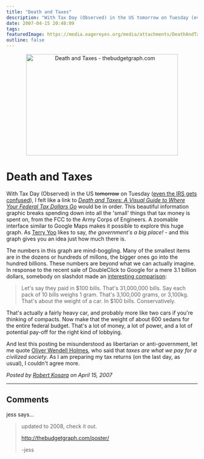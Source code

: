 ```yaml
---
title: "Death and Taxes"
description: "With Tax Day (Observed) in the US tomorrow on Tuesday (even the IRS gets confused), I felt like a link to Death and Taxes: A Visual Guide to Where Your Federal Tax Dollars Go would be in order. This beautiful information graphic breaks spending down into all the 'small' things that tax money is spent on, from the FCC to the Army Corps of Engineers. A zoomable interface similar to Google Maps makes it possible to explore this huge graph. As Terry Yoo  likes to say, the government's a big place! - and this graph gives you an idea just how much there is."
date: 2007-04-15 20:48:09
tags: 
featuredImage: https://media.eagereyes.org/media/attachments/DeathAndTaxes.jpg
outline: false
---
```


<p align="center"><img title="Death and Taxes - thebudgetgraph.com" src="https://media.eagereyes.org/media/attachments/DeathAndTaxes.jpg" alt="Death and Taxes - thebudgetgraph.com" width="400" height="267" /></p>

# Death and Taxes

With Tax Day (Observed) in the US <span style="text-decoration: line-through;">tomorrow</span> on Tuesday (<a href="http://www.irs.gov/newsroom/article/0,,id=167195,00.html">even the IRS gets confused</a>), I felt like a link to <em><a href="http://thebudgetgraph.com/view/">Death and Taxes: A Visual Guide to Where Your Federal Tax Dollars Go</a></em> would be in order. This beautiful information graphic breaks spending down into all the 'small' things that tax money is spent on, from the FCC to the Army Corps of Engineers. A zoomable interface similar to Google Maps makes it possible to explore this huge graph. As <a href="http://erie.nlm.nih.gov/~yoo/">Terry Yoo</a> likes to say, <em>the government's a big place!</em> - and this graph gives you an idea just how much there is.

The numbers in this graph are mind-boggling. Many of the smallest items are in the dozens or hundreds of millons, the bigger ones go into the hundred billions. These numbers are beyond what we can actually imagine. In response to the recent sale of DoubleClick to Google for a mere 3.1 billion dollars, somebody on slashdot made an <a href="http://slashdot.org/comments.pl?sid=230765&amp;cid=18727415">interesting comparison</a>:

>	Let's say they paid in $100 bills. That's 31,000,000 bills. Say each pack of 10 bills weighs 1 gram. That's 3,100,000 grams, or 3,100kg. That's about the weight of a car. In $100 bills. Conservatively. 

That's actually a fairly heavy car, and probably more like two cars if you're thinking of compacts. Now make that the weight of about 600 sedans for the entire federal budget. That's a lot of money, a lot of power, and a lot of potential pay-off for the right kind of lobbying.

And lest this posting be misunderstood as libertarian or anti-government, let me quote <a href="http://en.wikipedia.org/wiki/Oliver_Wendell_Holmes%2C_Jr.">Oliver Wendell Holmes</a>, who said that <em>taxes are what we pay for a civilized society</em>. As I am preparing my tax returns (on the last day, as usual), I couldn't agree more.


_Posted by <a href="/about">Robert Kosara</a> on April 15, 2007_


<aside class="comments">

---
## Comments

jess says…
>	<p>updated to 2008, check it out.</p><p><a href="http://thebudgetgraph.com/poster/">  http://thebudgetgraph.com/poster/</a> </p><p>-jess</p>

</aside>

